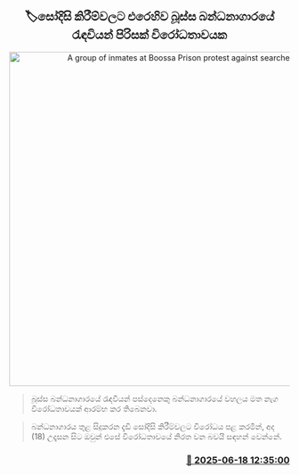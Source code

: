 <p align='center'><b><h2 align='center' title='A group of inmates at Boossa Prison protest against searches'>🏷සෝදිසි කිරීම්වලට එරෙහිව බූස්ස බන්ධනාගාරයේ රැඳවියන් පිරිසක් විරෝධතාවයක</h2></b></p>
<p align='center'><img src='https://helakuru.sgp1.cdn.digitaloceanspaces.com/esana/images/lib/bussa-prison.jpg' width='600' alt='A group of inmates at Boossa Prison protest against searches'></p>

> බූස්ස බන්ධනාගාරයේ රැඳවියන් පස්දෙනෙකු බන්ධනාගාරයේ වහලය මත නැග විරෝධතාවයක් ආරම්භ කර තිබෙනවා.

> බන්ධනාගාරය තුළ සිදුකරන දැඩි සෝදිසි කිරීම්වලට විරෝධය පළ කරමින්, අද (18) උදෑසන සිට ඔවුන් එසේ විරෝධතාව‍යේ නිරත වන බවයි සඳහන් වෙන්නේ.



<h3 align='right'><a href='https://www.helakuru.lk/esana/p/111122/'>📅 2025-06-18 12:35:00</a></h3>
